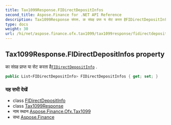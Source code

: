 ```yaml
---
title: Tax1099Response.FIDirectDepositInfos
second_title: Aspose.Finance for .NET API Reference
description: Tax1099Response संपत्त. क संग्रह प्रप्त य सेट करत हैFIDirectDepositInfo .
type: docs
weight: 30
url: /hi/net/aspose.finance.ofx.tax1099/tax1099response/fidirectdepositinfos/
---
```

## Tax1099Response.FIDirectDepositInfos property

का संग्रह प्राप्त या सेट करता है[`FIDirectDepositInfo`](../../fidirectdepositinfo/) .

```csharp
public List<FIDirectDepositInfo> FIDirectDepositInfos { get; set; }
```

### यह सभी देखें

* class [FIDirectDepositInfo](../../fidirectdepositinfo/)
* class [Tax1099Response](../)
* नाम स्थान [Aspose.Finance.Ofx.Tax1099](../../tax1099response/)
* सभा [Aspose.Finance](../../../)


